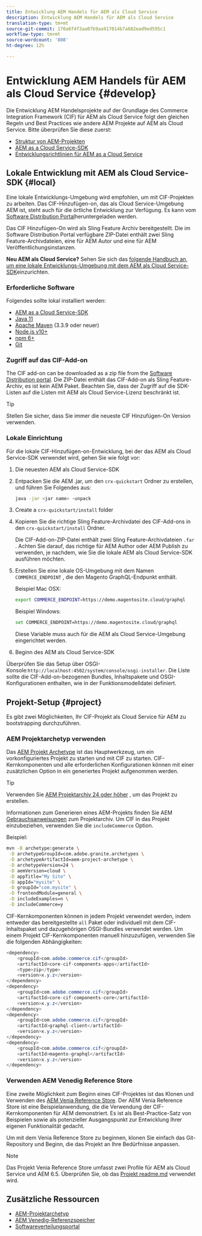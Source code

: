 ```yaml
---
title: Entwicklung AEM Handels für AEM als Cloud Service
description: Entwicklung AEM Handels für AEM als Cloud Service
translation-type: tm+mt
source-git-commit: 170a6f4f3aa07b9aa917014b7a682ead9ed595c1
workflow-type: tm+mt
source-wordcount: '808'
ht-degree: 12%

---
```



# Entwicklung AEM Handels für AEM als Cloud Service {#develop}

Die Entwicklung AEM Handelsprojekte auf der Grundlage des Commerce Integration Framework (CIF) für AEM als Cloud Service folgt den gleichen Regeln und Best Practices wie andere AEM Projekte auf AEM als Cloud Service. Bitte überprüfen Sie diese zuerst:

- [Struktur von AEM-Projekten](https://docs.adobe.com/content/help/de-DE/experience-manager-cloud-service/implementing/developing/aem-project-content-package-structure.html)
- [AEM as a Cloud Service-SDK](https://docs.adobe.com/content/help/de-DE/experience-manager-cloud-service/implementing/developing/aem-as-a-cloud-service-sdk.html)
- [Entwicklungsrichtlinien für AEM as a Cloud Service](https://docs.adobe.com/content/help/de-DE/experience-manager-cloud-service/implementing/developing/development-guidelines.html)

## Lokale Entwicklung mit AEM als Cloud Service-SDK {#local}

Eine lokale Entwicklungs-Umgebung wird empfohlen, um mit CIF-Projekten zu arbeiten. Das CIF-Hinzufügen-on, das als Cloud Service-Umgebung AEM ist, steht auch für die örtliche Entwicklung zur Verfügung. Es kann vom [Software Distribution Portal](https://experience.adobe.com/#/downloads/content/software-distribution/en/aemcloud.html)heruntergeladen werden.

Das CIF Hinzufügen-On wird als Sling Feature Archiv bereitgestellt. Die im Software Distribution Portal verfügbare ZIP-Datei enthält zwei Sling Feature-Archivdateien, eine für AEM Autor und eine für AEM Veröffentlichungsinstanzen.

**Neu AEM als Cloud Service?** Sehen Sie sich das [folgende Handbuch an, um eine lokale Entwicklungs-Umgebung mit dem AEM als Cloud Service-SDK](https://docs.adobe.com/content/help/de-DE/experience-manager-learn/cloud-service/local-development-environment-set-up/overview.html)einzurichten.

### Erforderliche Software

Folgendes sollte lokal installiert werden:

- [AEM as a Cloud Service-SDK](https://docs.adobe.com/content/help/en/*experience-manager-learn/cloud-service/local-development-environment-set-up/aem-runtime.html#download-the-aem-as-a-cloud-service-sdk)
- [Java 11](https://downloads.experiencecloud.adobe.com/content/software-distribution/en/general.html)
- [Apache Maven](https://maven.apache.org/) (3.3.9 oder neuer)
- [Node.js v10+](https://nodejs.org/en/)
- [npm 6+](https://www.npmjs.com/)
- [Git](https://git-scm.com/)

### Zugriff auf das CIF-Add-on

The CIF add-on can be downloaded as a zip file from the [Software Distribution portal](https://experience.adobe.com/#/downloads/content/software-distribution/en/aemcloud.html). Die ZIP-Datei enthält das CIF-Add-on als Sling Feature-Archiv, es ist kein AEM Paket. Beachten Sie, dass der Zugriff auf die SDK-Listen auf die Listen mit AEM als Cloud Service-Lizenz beschränkt ist.

>[!TIP]
>
>Stellen Sie sicher, dass Sie immer die neueste CIF Hinzufügen-On Version verwenden.

### Lokale Einrichtung

Für die lokale CIF-Hinzufügen-on-Entwicklung, bei der das AEM als Cloud Service-SDK verwendet wird, gehen Sie wie folgt vor:

1. Die neuesten AEM als Cloud Service-SDK
2. Entpacken Sie die AEM .jar, um den `crx-quickstart` Ordner zu erstellen, und führen Sie Folgendes aus:

   ```bash
   java -jar <jar name> -unpack
   ```

3. Create a `crx-quickstart/install` folder
4. Kopieren Sie die richtige Sling Feature-Archivdatei des CIF-Add-ons in den `crx-quickstart/install` Ordner.

   Die CIF-Add-on-ZIP-Datei enthält zwei Sling Feature-Archivdateien `.far` . Achten Sie darauf, das richtige für AEM Author oder AEM Publish zu verwenden, je nachdem, wie Sie die lokale AEM als Cloud Service-SDK ausführen möchten.

5. Erstellen Sie eine lokale OS-Umgebung mit dem Namen `COMMERCE_ENDPOINT` , die den Magento GraphQL-Endpunkt enthält.

   Beispiel Mac OSX:

   ```bash
   export COMMERCE_ENDPOINT=https://demo.magentosite.cloud/graphql
   ````

   Beispiel Windows:

   ```bash
   set COMMERCE_ENDPOINT=https://demo.magentosite.cloud/graphql
   ````

   Diese Variable muss auch für die AEM als Cloud Service-Umgebung eingerichtet werden.

6. Beginn des AEM als Cloud Service-SDK

Überprüfen Sie das Setup über OSGI-Konsole:`http://localhost:4502/system/console/osgi-installer`. Die Liste sollte die CIF-Add-on-bezogenen Bundles, Inhaltspakete und OSGI-Konfigurationen enthalten, wie in der Funktionsmodelldatei definiert.

## Projekt-Setup {#project}

Es gibt zwei Möglichkeiten, Ihr CIF-Projekt als Cloud Service für AEM zu bootstrapping durchzuführen.

### AEM Projektarchetyp verwenden

Das [AEM Projekt Archetype](https://github.com/adobe/aem-project-archetype) ist das Hauptwerkzeug, um ein vorkonfiguriertes Projekt zu starten und mit CIF zu starten. CIF-Kernkomponenten und alle erforderlichen Konfigurationen können mit einer zusätzlichen Option in ein generiertes Projekt aufgenommen werden.

>[!TIP]
>
>Verwenden Sie [AEM Projektarchiv 24 oder höher](https://github.com/adobe/aem-project-archetype/releases) , um das Projekt zu erstellen.

Informationen zum Generieren eines AEM-Projekts finden Sie AEM [Gebrauchsanweisungen](https://github.com/adobe/aem-project-archetype#usage) zum Projektarchiv. Um CIF in das Projekt einzubeziehen, verwenden Sie die `includeCommerce` Option.

Beispiel:

```bash
mvn -B archetype:generate \
 -D archetypeGroupId=com.adobe.granite.archetypes \
 -D archetypeArtifactId=aem-project-archetype \
 -D archetypeVersion=24 \
 -D aemVersion=cloud \
 -D appTitle="My Site" \
 -D appId="mysite" \
 -D groupId="com.mysite" \
 -D frontendModule=general \
 -D includeExamples=n \
 -D includeCommerce=y
```

CIF-Kernkomponenten können in jedem Projekt verwendet werden, indem entweder das bereitgestellte `all` Paket oder individuell mit dem CIF-Inhaltspaket und dazugehörigen OSGI-Bundles verwendet werden. Um einem Projekt CIF-Kernkomponenten manuell hinzuzufügen, verwenden Sie die folgenden Abhängigkeiten:

```java
<dependency>
    <groupId>com.adobe.commerce.cif</groupId>
    <artifactId>core-cif-components-apps</artifactId>
    <type>zip</type>
    <version>x.y.z</version>
</dependency>
<dependency>
    <groupId>com.adobe.commerce.cif</groupId>
    <artifactId>core-cif-components-core</artifactId>
    <version>x.y.z</version>
</dependency>
<dependency>
    <groupId>com.adobe.commerce.cif</groupId>
    <artifactId>graphql-client</artifactId>
    <version>x.y.z</version>
</dependency>
<dependency>
    <groupId>com.adobe.commerce.cif</groupId>
    <artifactId>magento-graphql</artifactId>
    <version>x.y.z</version>
</dependency>
```

### Verwenden AEM Venedig Reference Store

Eine zweite Möglichkeit zum Beginn eines CIF-Projektes ist das Klonen und Verwenden des [AEM Venia Reference Store](https://github.com/adobe/aem-cif-guides-venia). Der AEM Venia Reference Store ist eine Beispielanwendung, die die Verwendung der CIF-Kernkomponenten für AEM demonstriert. Es ist als Best-Practice-Satz von Beispielen sowie als potenzieller Ausgangspunkt zur Entwicklung Ihrer eigenen Funktionalität gedacht.

Um mit dem Venia Reference Store zu beginnen, klonen Sie einfach das Git-Repository und Beginn, die das Projekt an Ihre Bedürfnisse anpassen.

>[!NOTE]
>
>Das Projekt Venia Reference Store umfasst zwei Profile für AEM als Cloud Service und AEM 6.5. Überprüfen Sie, ob das [Projekt readme.md](https://github.com/adobe/aem-cif-guides-venia/blob/main/README.md) verwendet wird.

## Zusätzliche Ressourcen

- [AEM-Projektarchetyp](https://github.com/adobe/aem-project-archetype)
- [AEM Venedig-Referenzspeicher](https://github.com/adobe/aem-cif-guides-venia)
- [Softwareverteilungsportal](https://experience.adobe.com/#/downloads/content/software-distribution/en/aemcloud.html)
